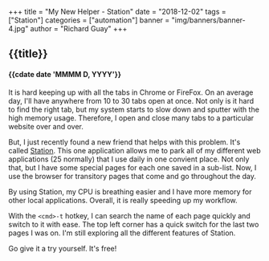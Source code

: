+++
title = "My New Helper - Station"
date = "2018-12-02"
tags = ["Station"]
categories = ["automation"]
banner = "img/banners/banner-4.jpg"
author = "Richard Guay"
+++

## {{title}}
#### {{cdate date 'MMMM D, YYYY'}}

It is hard keeping up with all the tabs in Chrome or FireFox. On an average day, I'll have anywhere from 10 to 30 tabs open at once. Not only is it hard to find the right tab, but my system starts to slow down and sputter with the high memory usage. Therefore, I open and close many tabs to a particular website over and over.

But, I just recently found a new friend that helps with this problem. It's called [Station](https://getstation.com/). This one application allows me to park all of my different web applications (25 normally) that I use daily in one convient place. Not only that, but I have some special pages for each one saved in a sub-list. Now, I use the browser for transitory pages that come and go throughout the day.

By using Station, my CPU is breathing easier and I have more memory for other local applications. Overall, it is really speeding up my workflow.

With the `<cmd>-t` hotkey, I can search the name of each page quickly and switch to it with ease. The top left corner has a quick switch for the last two pages I was on. I'm still exploring all the different features of Station.

Go give it a try yourself. It's free!

